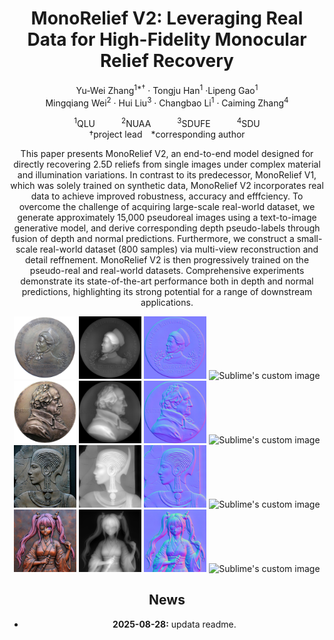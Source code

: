 <div align="center">
<h1>MonoRelief V2: Leveraging Real Data for High-Fidelity Monocular Relief Recovery
</h1>

Yu-Wei Zhang<sup>1*&dagger;</sup> · Tongju Han<sup>1</sup> ·Lipeng Gao<sup>1</sup>
<br>
Mingqiang Wei<sup>2</sup> · Hui Liu<sup>3</sup> · Changbao Li<sup>1</sup> · Caiming Zhang<sup>4</sup>

<sup>1</sup>QLU&emsp;&emsp;&emsp;<sup>2</sup>NUAA&emsp;&emsp;&emsp;<sup>3</sup>SDUFE&emsp;&emsp;&emsp;<sup>4</sup>SDU
<br>
&dagger;project lead&emsp;*corresponding author

This paper presents MonoRelief V2, an end-to-end model designed for directly recovering 2.5D reliefs from single images under complex material and illumination variations. In contrast to its predecessor, MonoRelief V1, which was solely trained on synthetic data, MonoRelief V2 incorporates real data to achieve improved robustness, accuracy and efffciency. To overcome the challenge of acquiring large-scale real-world dataset, we generate approximately 15,000 pseudoreal images using a text-to-image generative model, and derive corresponding depth pseudo-labels through fusion of depth and normal predictions. Furthermore, we construct a small-scale real-world dataset (800 samples) via multi-view reconstruction and detail reffnement. MonoRelief V2 is then progressively trained on the pseudo-real and real-world datasets. Comprehensive experiments demonstrate its state-of-the-art performance both in depth and normal predictions, highlighting its strong potential for a range of downstream applications. 

<center class="half">
<img src="assets/g1.jpg" width="100"/>
<img src="assets/g1_d.png" width="100"/>
<img src="assets/g1_n.jpg" width="100"/>
<img src="assets/g1.gif?raw=true" alt="Sublime's custom image" width="100"/>
<img src="assets/g2.png" width="100"/>
<img src="assets/g2_d.png" width="100"/>
<img src="assets/g2_n.jpg" width="100"/>
<img src="assets/g2.gif?raw=true" alt="Sublime's custom image" width="100"/>
</center>
<center class="half">
<img src="assets/g3.jpg" width="100"/>
<img src="assets/g3_d.png" width="100"/>
<img src="assets/g3_n.jpg" width="100"/>
<img src="assets/g3.gif?raw=true" alt="Sublime's custom image" width="100"/>
<img src="assets/g4.png" width="100"/>
<img src="assets/g4_d.png" width="100"/>
<img src="assets/g4_n.jpg" width="100"/>
<img src="assets/g4.gif?raw=true" alt="Sublime's custom image" width="100"/>
</center>

## News
- **2025-08-28:** updata readme.
